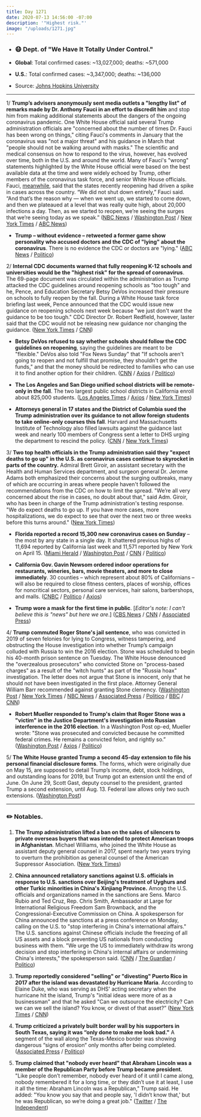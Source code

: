 ```yaml
---
title: Day 1271
date: 2020-07-13 14:56:00 -07:00
description: '"Highest risk."'
image: "/uploads/1271.jpg"
---
```


* ### 😷 Dept. of "We Have It Totally Under Control."

* **Global**: Total confirmed cases: \~13,027,000; deaths: \~571,000

* **U.S.**: Total confirmed cases: \~3,347,000; deaths: \~136,000

* Source: [Johns Hopkins University](https://coronavirus.jhu.edu/map.html)

---

1/ **Trump’s advisers anonymously sent media outlets a "lengthy list" of remarks made by Dr. Anthony Fauci in an effort to discredit him** and stop him from making additional statements about the dangers of the ongoing coronavirus pandemic. One White House official said several Trump administration officials are "concerned about the number of times Dr. Fauci has been wrong on things," citing Fauci's comments in January that the coronavirus was "not a major threat" and his guidance in March that "people should not be walking around with masks." The scientific and medical consensus on how to respond to the virus, however, has evolved over time, both in the U.S. and around the world. Many of Fauci's "wrong" statements highlighted by the White House official were based on the best available data at the time and were widely echoed by Trump, other members of the coronavirus task force, and senior White House officials. Fauci, [meanwhile](https://www.washingtonpost.com/nation/2020/07/13/coronavirus-live-updates-us/), said that the states recently reopening had driven a spike in cases across the country. “We did not shut down entirely,” Fauci said. “And that’s the reason why — when we went up, we started to come down, and then we plateaued at a level that was really quite high, about 20,000 infections a day. Then, as we started to reopen, we’re seeing the surges that we’re seeing today as we speak.” ([NBC News](https://www.nbcnews.com/politics/white-house/white-house-seeks-discredit-fauci-amid-coronavirus-surge-n1233612) / [Washington Post](https://www.washingtonpost.com/politics/2020/07/11/fauci-trump-coronavirus/) / [New York Times](https://www.nytimes.com/2020/07/12/us/politics/fauci-trump-coronavirus.html) / [ABC News](https://abcnews.go.com/US/white-house-seeks-discredit-fauci-memo-leaked-reporters/story?id=71745265))

* **Trump – without evidence – retweeted a former game show personality who accused doctors and the CDC of "lying" about the coronavirus**. There is no evidence the CDC or doctors are "lying." ([ABC News](https://abcnews.go.com/Politics/providing-evidence-trump-tweets-message-attacking-cdc-doctors/story?id=71749066) / [Politico](https://www.politico.com/news/2020/07/13/trump-questions-public-health-experts-twitter-359388))

2/ **Internal CDC documents warned that fully reopening K-12 schools and universities would be the "highest risk" for the spread of coronavirus**. The 69-page document was circulated within the administration as Trump attacked the CDC guidelines around reopening schools as "too tough" and he, Pence, and Education Secretary Betsy DeVos increased their pressure on schools to fully reopen by the fall. During a White House task force briefing last week, Pence announced that the CDC would issue new guidance on reopening schools next week because "we just don't want the guidance to be too tough." CDC Director Dr. Robert Redfield, however, laster said that the CDC would not be releasing new guidance nor changing the guidance. ([New York Times](https://www.nytimes.com/2020/07/10/us/politics/trump-schools-reopening.html) / [CNN](https://www.cnn.com/2020/07/11/politics/cdc-documents-warn-high-risk-schools-reopening/index.html))

* **Betsy DeVos refused to say whether schools should follow the CDC guidelines on reopening**, saying the guidelines are meant to be "flexible." DeVos also told "Fox News Sunday" that "If schools aren't going to reopen and not fulfill that promise, they shouldn't get the funds," and that the money should be redirected to families who can use it to find another option for their children. ([CNN](https://www.cnn.com/2020/07/12/politics/betsy-devos-schools-reopening-coronavirus-cnntv/index.html) / [Axios](https://www.axios.com/besty-devos-schools-reopen-federal-funds-2d6341f2-c490-4e36-b996-58cf23447087.html) / [Politico](https://www.politico.com/news/2020/07/12/betsy-devos-schools-reopen-357840))

* **The Los Angeles and San Diego unified school districts will be remote-only in the fall**. The two largest public school districts in California enroll about 825,000 students. ([Los Angeles Times](https://www.latimes.com/california/story/2020-07-13/l-a-unified-will-not-reopen-campuses-start-of-school-year) / [Axios](https://www.axios.com/los-angeles-san-diego-schools-reopen-9c8db4ef-7c3f-41b3-be3d-88859fc37829.html) / [New York Times](https://www.nytimes.com/2020/07/13/us/lausd-san-diego-school-reopening.html))

* **Attorneys general in 17 states and the District of Columbia sued the Trump administration over its guidance to not allow foreign students to take online-only courses this fall**. Harvard and Massachusetts Institute of Technology also filled lawsuits against the guidance last week and nearly 100 members of Congress sent a letter to DHS urging the department to rescind the policy. ([CNN](https://www.cnn.com/2020/07/13/politics/trump-administration-visa-rules-lawsuit/index.html) / [New York Times](https://www.nytimes.com/2020/07/13/world/coronavirus-updates.html?action=click&module=Top%20Stories&pgtype=Homepage#link-5e50a4d8))

3/ **Two top health officials in the Trump administration said they "expect deaths to go up" in the U.S. as coronavirus cases continue to skyrocket in parts of the country.** Admiral Brett Giroir, an assistant secretary with the Health and Human Services department, and surgeon general Dr. Jerome Adams both emphasized their concerns about the surging outbreaks, many of which are occurring in areas where people haven't followed the recommendations from the CDC on how to limit the spread. "We’re all very concerned about the rise in cases, no doubt about that," said Adm. Giroir, who has been in charge of the Trump administration's testing response. "We do expect deaths to go up. If you have more cases, more hospitalizations, we do expect to see that over the next two or three weeks before this turns around." ([New York Times](https://www.nytimes.com/2020/07/12/health/coronavirus-trump-deaths.html))

* **Florida reported a record 15,300 new coronavirus cases on Sunday** – the most by any state in a single day. It shattered previous highs of 11,694 reported by California last week and 11,571 reported by New York on April 15. ([Miami Herald](https://www.miamiherald.com/news/coronavirus/article244173462.html) / [Washington Post](https://www.washingtonpost.com/nation/2020/07/12/coronavirus-update-us/) / [CNN](https://www.washingtonpost.com/nation/2020/07/12/coronavirus-update-us/) / [Politico](https://www.politico.com/states/florida/story/2020/07/12/florida-reports-15k-new-cases-smashing-national-record-1299981))

* **California Gov. Gavin Newsom ordered indoor operations for restaurants, wineries, bars, movie theaters, and more to close immediately**. 30 counties – which represent about 80% of Californians – will also be required to close fitness centers, places of worship, offices for noncritical sectors, personal care services, hair salons, barbershops, and malls. ([CNBC](https://www.cnbc.com/2020/07/13/california-to-close-indoor-restaurants-movie-theaters-and-bars-statewide-as-coronavirus-cases-rise.html) / [Politico](https://www.politico.com/states/california/story/2020/07/13/newsom-orders-statewide-shutdown-of-california-indoor-businesses-1300309) / [Axios](https://www.axios.com/newsom-reorders-california-bars-closed-indoors-f3cfea40-6503-456e-b3ba-b03a72d711c1.html))

* **Trump wore a mask for the first time in public**. \[*Editor's note: I can't believe this is "news" but here we are*.\] ([CBS News](https://www.cbsnews.com/news/trump-wears-face-mask-for-first-time-in-public/) / [CNN](https://www.cnn.com/2020/07/11/politics/trump-walter-reed-visit-mask/index.html) / [Associated Press](https://apnews.com/7651589ac439646e5cf873d021f1f4b6))

4/ **Trump commuted Roger Stone's jail sentence**, who was convicted in 2019 of seven felonies for lying to Congress, witness tampering, and obstructing the House investigation into whether Trump’s campaign colluded with Russia to win the 2016 election. Stone was scheduled to begin his 40-month prison sentence on Tuesday. The White House denounced the "overzealous prosecutors" who convicted Stone on "process-based charges" as a result of the "witch hunts" as part of the "Russia hoax" investigation. The letter does not argue that Stone is innocent, only that he should not have been investigated in the first place. Attorney General William Barr recommended against granting Stone clemency. ([Washington Post](https://www.washingtonpost.com/politics/trump-says-hes-looking-at-pardoning-roger-stone-ahead-of-prison-term/2020/07/10/d1a1e5ea-c2b7-11ea-b4f6-cb39cd8940fb_story.html) / [New York Times](https://www.nytimes.com/2020/07/10/us/politics/trump-roger-stone-clemency.html) / [NBC News](https://www.nbcnews.com/politics/donald-trump/trump-commutes-roger-stone-s-prison-sentence-after-he-was-n1138981) / [Associated Press](https://apnews.com/4d9cba90d023cde628040b1ca0eb89fd) / [Politico](https://www.politico.com/news/2020/07/10/trump-commutes-sentence-roger-stone-356760) / [BBC](https://www.bbc.com/news/world-us-canada-53371756) / [CNN](https://www.cnn.com/2020/07/10/politics/trump-stone-prison-clemency/index.html))

* **Robert Mueller responded to Trump's claim that Roger Stone was a "victim" in the Justice Department's investigation into Russian interference in the 2016 election**. In a Washington Post op-ed, Mueller wrote: "Stone was prosecuted and convicted because he committed federal crimes. He remains a convicted felon, and rightly so.” ([Washington Post](https://www.washingtonpost.com/opinions/2020/07/11/mueller-stone-oped) / [Axios](https://www.axios.com/mueller-stone-prosecuted-convicted-38529378-e6fa-44a6-8465-567c5aa53c1e.html) / [Politico](https://www.politico.com/news/2020/07/11/mueller-op-ed-stone-russia-357260))

5/ **The White House granted Trump a second 45-day extension to file his personal financial disclosure forms**. The forms, which were originally due on May 15, are supposed to detail Trump’s income, debt, stock holdings, and outstanding loans for 2019, but Trump got an extension until the end of June. On June 29, Scott Gast, deputy counsel to the president, granted Trump a second extension, until Aug. 13. Federal law allows only two such extensions. ([Washington Post](https://www.washingtonpost.com/politics/white-house-lawyers-give-trump-extra-time-to-file-his-personal-financial-disclosure-forms-the-second-extension-since-may-15/2020/07/13/319814ce-c51a-11ea-a99f-3bbdffb1af38_story.html))

---

### ✏️ Notables.

1. **The Trump administration lifted a ban on the sales of silencers to private overseas buyers that was intended to protect American troops in Afghanistan**. Michael Williams, who joined the White House as assistant deputy general counsel in 2017, spent nearly two years trying to overturn the prohibition as general counsel of the American Suppressor Association. ([New York Times](https://www.nytimes.com/2020/07/13/us/trump-gun-silencer-exports.html))

2. **China announced retaliatory sanctions against U.S. officials in response to U.S. sanctions over Beijing's treatment of Uyghurs and other Turkic minorities in China's Xinjiang Province.** Among the U.S. officials and organizations named in the sanctions are Sens. Marco Rubio and Ted Cruz, Rep. Chris Smith, Ambassador at Large for International Religious Freedom Sam Brownback, and the Congressional-Executive Commission on China. A spokesperson for China announced the sanctions at a press conference on Monday, calling on the U.S. to "stop interfering in China's international affairs." The U.S. sanctions against Chinese officials include the freezing of all US assets and a block preventing US nationals from conducting business with them. "We urge the US to immediately withdraw its wrong decision and stop interfering in China's internal affairs or undermining China's interests," the spokesperson said. ([CNN](https://www.cnn.com/2020/07/13/asia/china-us-xinjiang-sanctions-intl-hnk/index.html) / [The Guardian](https://www.theguardian.com/world/2020/jul/13/china-announces-retaliatory-sanctions-against-us-officials-ted-cruz-marco-rubio) / [Politico](https://www.politico.com/news/2020/07/13/china-human-rights-sanctions-american-officials-359371))

3. **Trump reportedly considered "selling" or "divesting" Puerto Rico in 2017 after the island was devastated by Hurricane Maria**. According to Elaine Duke, who was serving as DHS' acting secretary when the hurricane hit the island, Trump's "initial ideas were more of as a businessman" and that he asked "Can we outsource the electricity? Can we can we sell the island? You know, or divest of that asset?” ([New York Times](https://www.nytimes.com/2020/07/10/us/politics/elaine-duke-homeland-security-trump.html) / [CNN](https://www.cnn.com/2020/07/12/politics/trump-puerto-rico-hurricane-maria/index.html))

4. **Trump criticized a privately built border wall by his supporters in South Texas, saying it was “only done to make me look bad."** A segment of the wall along the Texas-Mexico border was showing dangerous “signs of erosion“ only months after being completed. ([Associated Press](https://apnews.com/a3f8fe11e88898cd4fa96ea50038e57d) / [Politico](https://www.politico.com/news/2020/07/12/trump-border-wall-make-me-look-bad-357706))

5. **Trump claimed that "nobody ever heard" that Abraham Lincoln was a member of the Republican Party before Trump became president.** "Like people don’t remember, nobody ever heard of it until I came along, nobody remembered it for a long time, or they didn’t use it at least, I use it all the time: Abraham Lincoln was a Republican," Trump said. He added: "You know you say that and people say, 'I didn’t know that,' but he was Republican, so we’re doing a great job." ([Twitter](https://twitter.com/atrupar/status/1281667130522558467?s=19) / [The Independent](https://www.independent.co.uk/news/world/americas/us-politics/trump-abraham-lincoln-president-doral-golf-resort-venezuela-a9613666.html))